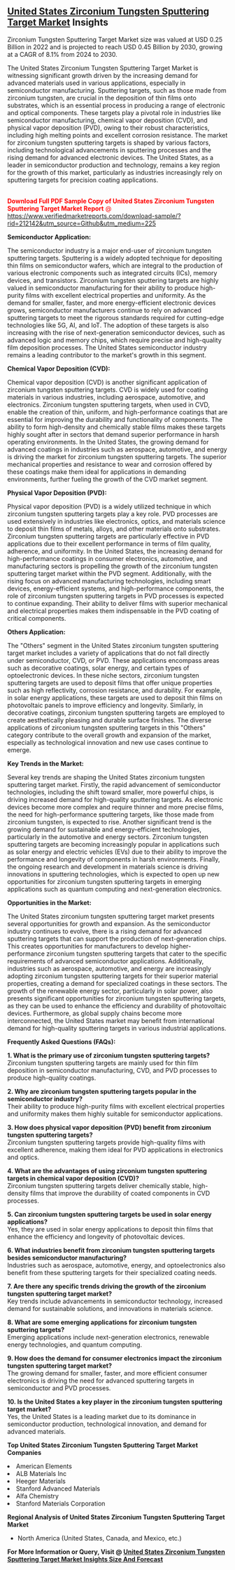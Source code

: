 <h2><a href="https://www.verifiedmarketreports.com/download-sample/?rid=212142&amp;utm_source=Github&amp;utm_medium=225" target="_blank">United States Zirconium Tungsten Sputtering Target Market</a> Insights</h2><p>Zirconium Tungsten Sputtering Target Market size was valued at USD 0.25 Billion in 2022 and is projected to reach USD 0.45 Billion by 2030, growing at a CAGR of 8.1% from 2024 to 2030.</p><p><p>The United States Zirconium Tungsten Sputtering Target Market is witnessing significant growth driven by the increasing demand for advanced materials used in various applications, especially in semiconductor manufacturing. Sputtering targets, such as those made from zirconium tungsten, are crucial in the deposition of thin films onto substrates, which is an essential process in producing a range of electronic and optical components. These targets play a pivotal role in industries like semiconductor manufacturing, chemical vapor deposition (CVD), and physical vapor deposition (PVD), owing to their robust characteristics, including high melting points and excellent corrosion resistance. The market for zirconium tungsten sputtering targets is shaped by various factors, including technological advancements in sputtering processes and the rising demand for advanced electronic devices. The United States, as a leader in semiconductor production and technology, remains a key region for the growth of this market, particularly as industries increasingly rely on sputtering targets for precision coating applications. <br><br><p><span class=""><span style="color: #ff0000;"><strong>Download Full PDF Sample Copy of United States Zirconium Tungsten Sputtering Target Market Report</strong> @ </span><a href="https://www.verifiedmarketreports.com/download-sample/?rid=212142&amp;utm_source=Github&amp;utm_medium=225" target="_blank">https://www.verifiedmarketreports.com/download-sample/?rid=212142&amp;utm_source=Github&amp;utm_medium=225</a></span></p></p> <p><b>Semiconductor Application:</b></p> <p>The semiconductor industry is a major end-user of zirconium tungsten sputtering targets. Sputtering is a widely adopted technique for depositing thin films on semiconductor wafers, which are integral to the production of various electronic components such as integrated circuits (ICs), memory devices, and transistors. Zirconium tungsten sputtering targets are highly valued in semiconductor manufacturing for their ability to produce high-purity films with excellent electrical properties and uniformity. As the demand for smaller, faster, and more energy-efficient electronic devices grows, semiconductor manufacturers continue to rely on advanced sputtering targets to meet the rigorous standards required for cutting-edge technologies like 5G, AI, and IoT. The adoption of these targets is also increasing with the rise of next-generation semiconductor devices, such as advanced logic and memory chips, which require precise and high-quality film deposition processes. The United States semiconductor industry remains a leading contributor to the market's growth in this segment. </p> <p><b>Chemical Vapor Deposition (CVD):</b></p> <p>Chemical vapor deposition (CVD) is another significant application of zirconium tungsten sputtering targets. CVD is widely used for coating materials in various industries, including aerospace, automotive, and electronics. Zirconium tungsten sputtering targets, when used in CVD, enable the creation of thin, uniform, and high-performance coatings that are essential for improving the durability and functionality of components. The ability to form high-density and chemically stable films makes these targets highly sought after in sectors that demand superior performance in harsh operating environments. In the United States, the growing demand for advanced coatings in industries such as aerospace, automotive, and energy is driving the market for zirconium tungsten sputtering targets. The superior mechanical properties and resistance to wear and corrosion offered by these coatings make them ideal for applications in demanding environments, further fueling the growth of the CVD market segment. </p> <p><b>Physical Vapor Deposition (PVD):</b></p> <p>Physical vapor deposition (PVD) is a widely utilized technique in which zirconium tungsten sputtering targets play a key role. PVD processes are used extensively in industries like electronics, optics, and materials science to deposit thin films of metals, alloys, and other materials onto substrates. Zirconium tungsten sputtering targets are particularly effective in PVD applications due to their excellent performance in terms of film quality, adherence, and uniformity. In the United States, the increasing demand for high-performance coatings in consumer electronics, automotive, and manufacturing sectors is propelling the growth of the zirconium tungsten sputtering target market within the PVD segment. Additionally, with the rising focus on advanced manufacturing technologies, including smart devices, energy-efficient systems, and high-performance components, the role of zirconium tungsten sputtering targets in PVD processes is expected to continue expanding. Their ability to deliver films with superior mechanical and electrical properties makes them indispensable in the PVD coating of critical components. </p> <p><b>Others Application:</b></p> <p>The "Others" segment in the United States zirconium tungsten sputtering target market includes a variety of applications that do not fall directly under semiconductor, CVD, or PVD. These applications encompass areas such as decorative coatings, solar energy, and certain types of optoelectronic devices. In these niche sectors, zirconium tungsten sputtering targets are used to deposit films that offer unique properties such as high reflectivity, corrosion resistance, and durability. For example, in solar energy applications, these targets are used to deposit thin films on photovoltaic panels to improve efficiency and longevity. Similarly, in decorative coatings, zirconium tungsten sputtering targets are employed to create aesthetically pleasing and durable surface finishes. The diverse applications of zirconium tungsten sputtering targets in this "Others" category contribute to the overall growth and expansion of the market, especially as technological innovation and new use cases continue to emerge. </p> <p><b>Key Trends in the Market:</b></p> <p>Several key trends are shaping the United States zirconium tungsten sputtering target market. Firstly, the rapid advancement of semiconductor technologies, including the shift toward smaller, more powerful chips, is driving increased demand for high-quality sputtering targets. As electronic devices become more complex and require thinner and more precise films, the need for high-performance sputtering targets, like those made from zirconium tungsten, is expected to rise. Another significant trend is the growing demand for sustainable and energy-efficient technologies, particularly in the automotive and energy sectors. Zirconium tungsten sputtering targets are becoming increasingly popular in applications such as solar energy and electric vehicles (EVs) due to their ability to improve the performance and longevity of components in harsh environments. Finally, the ongoing research and development in materials science is driving innovations in sputtering technologies, which is expected to open up new opportunities for zirconium tungsten sputtering targets in emerging applications such as quantum computing and next-generation electronics. </p> <p><b>Opportunities in the Market:</b></p> <p>The United States zirconium tungsten sputtering target market presents several opportunities for growth and expansion. As the semiconductor industry continues to evolve, there is a rising demand for advanced sputtering targets that can support the production of next-generation chips. This creates opportunities for manufacturers to develop higher-performance zirconium tungsten sputtering targets that cater to the specific requirements of advanced semiconductor applications. Additionally, industries such as aerospace, automotive, and energy are increasingly adopting zirconium tungsten sputtering targets for their superior material properties, creating a demand for specialized coatings in these sectors. The growth of the renewable energy sector, particularly in solar power, also presents significant opportunities for zirconium tungsten sputtering targets, as they can be used to enhance the efficiency and durability of photovoltaic devices. Furthermore, as global supply chains become more interconnected, the United States market may benefit from international demand for high-quality sputtering targets in various industrial applications. </p> <p><b>Frequently Asked Questions (FAQs):</b></p> <p><b>1. What is the primary use of zirconium tungsten sputtering targets?</b><br> Zirconium tungsten sputtering targets are mainly used for thin film deposition in semiconductor manufacturing, CVD, and PVD processes to produce high-quality coatings. </p> <p><b>2. Why are zirconium tungsten sputtering targets popular in the semiconductor industry?</b><br> Their ability to produce high-purity films with excellent electrical properties and uniformity makes them highly suitable for semiconductor applications. </p> <p><b>3. How does physical vapor deposition (PVD) benefit from zirconium tungsten sputtering targets?</b><br> Zirconium tungsten sputtering targets provide high-quality films with excellent adherence, making them ideal for PVD applications in electronics and optics. </p> <p><b>4. What are the advantages of using zirconium tungsten sputtering targets in chemical vapor deposition (CVD)?</b><br> Zirconium tungsten sputtering targets deliver chemically stable, high-density films that improve the durability of coated components in CVD processes. </p> <p><b>5. Can zirconium tungsten sputtering targets be used in solar energy applications?</b><br> Yes, they are used in solar energy applications to deposit thin films that enhance the efficiency and longevity of photovoltaic devices. </p> <p><b>6. What industries benefit from zirconium tungsten sputtering targets besides semiconductor manufacturing?</b><br> Industries such as aerospace, automotive, energy, and optoelectronics also benefit from these sputtering targets for their specialized coating needs. </p> <p><b>7. Are there any specific trends driving the growth of the zirconium tungsten sputtering target market?</b><br> Key trends include advancements in semiconductor technology, increased demand for sustainable solutions, and innovations in materials science. </p> <p><b>8. What are some emerging applications for zirconium tungsten sputtering targets?</b><br> Emerging applications include next-generation electronics, renewable energy technologies, and quantum computing. </p> <p><b>9. How does the demand for consumer electronics impact the zirconium tungsten sputtering target market?</b><br> The growing demand for smaller, faster, and more efficient consumer electronics is driving the need for advanced sputtering targets in semiconductor and PVD processes. </p> <p><b>10. Is the United States a key player in the zirconium tungsten sputtering target market?</b><br> Yes, the United States is a leading market due to its dominance in semiconductor production, technological innovation, and demand for advanced materials. </p></p><p><strong>Top United States Zirconium Tungsten Sputtering Target Market Companies</strong></p><div data-test-id=""><p><li>American Elements</li><li> ALB Materials Inc</li><li> Heeger Materials</li><li> Stanford Advanced Materials</li><li> Alfa Chemistry</li><li> Stanford Materials Corporation</li></p><div><strong>Regional Analysis of&nbsp;United States Zirconium Tungsten Sputtering Target Market</strong></div><ul><li dir="ltr"><p dir="ltr">North America&nbsp;(United States, Canada, and Mexico, etc.)</p></li></ul><p><strong>For More Information or Query, Visit @&nbsp;</strong><strong><a href="https://www.verifiedmarketreports.com/product/zirconium-tungsten-sputtering-target-market/?utm_source=Github&amp;utm_medium=225" target="_blank">United States Zirconium Tungsten Sputtering Target Market Insights Size And Forecast</a></strong></p></div>
